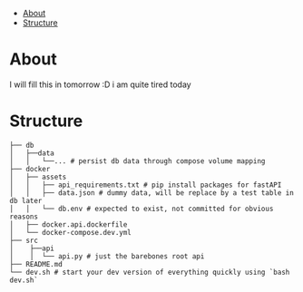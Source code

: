 - [About](#about)
- [Structure](#structure)


# About
I will fill this in tomorrow :D i am quite tired today


# Structure
```
├── db
│   ├──data
│   │   └──... # persist db data through compose volume mapping
├── docker
│   ├── assets
│   │   ├── api_requirements.txt # pip install packages for fastAPI
│   │   ├── data.json # dummy data, will be replace by a test table in db later
│   │   └── db.env # expected to exist, not committed for obvious reasons
│   ├── docker.api.dockerfile
│   └── docker-compose.dev.yml
├── src
│    ├──api
│    │  └── api.py # just the barebones root api
├── README.md
└── dev.sh # start your dev version of everything quickly using `bash dev.sh`
```